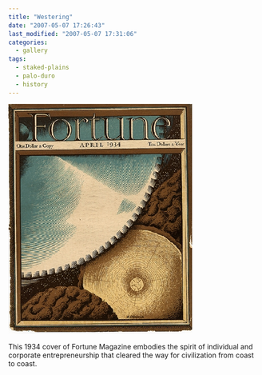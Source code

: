 ```yaml
---
title: "Westering"
date: "2007-05-07 17:26:43"
last_modified: "2007-05-07 17:31:06"
categories:
  - gallery
tags:
  - staked-plains
  - palo-duro
  - history  
---
```

![272](/images/gallery/272.jpg)

This 1934 cover of Fortune Magazine embodies the spirit of individual and corporate entrepreneurship that cleared the way for civilization from coast to coast.
